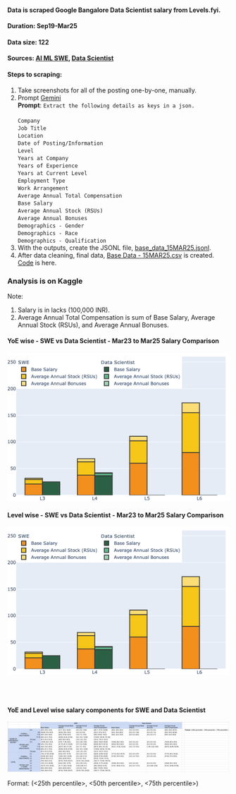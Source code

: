 #### Data is scraped Google Bangalore Data Scientist salary from Levels.fyi.
#### Duration: Sep19-Mar25
#### Data size: 122
#### Sources: [AI ML SWE](https://www.levels.fyi/t/software-engineer/locations/greater-bengaluru?search=google+ai+ml), [Data Scientist](https://www.levels.fyi/t/data-scientist/locations/greater-bengaluru?search=google)

#### Steps to scraping:
1. Take screenshots for all of the posting one-by-one, manually.
2. Prompt [Gemini](https://gemini.google.com/) <br>
   **Prompt**: `Extract the following details as keys in a json.`<br><br>
`Company`<br>
`Job Title`<br>
`Location`<br>
`Date of Posting/Information`<br>
`Level`<br>
`Years at Company`<br>
`Years of Experience`<br>
`Years at Current Level`<br>
`Employment Type`<br>
`Work Arrangement`<br>
`Average Annual Total Compensation`<br>
`Base Salary`<br>
`Average Annual Stock (RSUs)`<br>
`Average Annual Bonuses`<br>
`Demographics - Gender`<br>
`Demographics - Race`<br>
`Demographics - Qualification`<br>
3. With the outputs, create the JSONL file, [base_data_15MAR25.jsonl](https://github.com/AI-ML-Notes/Awesome-Data-Science-Resources/blob/main/Google-Bangalore-Data-Scientist-Salary/base_data_15MAR25.jsonl).
4. After data cleaning, final data, [Base Data - 15MAR25.csv](https://github.com/AI-ML-Notes/Awesome-Data-Science-Resources/blob/main/Google-Bangalore-Data-Scientist-Salary/Base%20Data%20-%2015MAR25.csv) is created. [Code](https://github.com/AI-ML-Notes/Awesome-Data-Science-Resources/blob/main/Google-Bangalore-Data-Scientist-Salary/01_Base_Data_Prep.ipynb) is here.


### Analysis is on Kaggle

Note:  <br>
1. Salary is in lacks (100,000 INR). <br>
2. Average Annual Total Compensation is sum of Base Salary, Average Annual Stock (RSUs), and Average Annual Bonuses. <br>

#### YoE wise - SWE vs Data Scientist - Mar23 to Mar25 Salary Comparison
![YoE wise - SWE vs Data Scientist - Mar23 to Mar25 Salary Comparison](https://raw.githubusercontent.com/AI-ML-Notes/Awesome-Data-Science-Resources/refs/heads/main/Google-Bangalore-Data-Scientist-Salary/Analysis/Level%20wise%20-%20SWE%20vs%20Data%20Scientist%20-%20Mar23%20to%20Mar25%20Salary%20Comparison.png)
#### Level wise - SWE vs Data Scientist - Mar23 to Mar25 Salary Comparison
![YoE wise - SWE vs Data Scientist - Mar23 to Mar25 Salary Comparison](https://raw.githubusercontent.com/AI-ML-Notes/Awesome-Data-Science-Resources/refs/heads/main/Google-Bangalore-Data-Scientist-Salary/Analysis/Level%20wise%20-%20SWE%20vs%20Data%20Scientist%20-%20Mar23%20to%20Mar25%20Salary%20Comparison.png)

<br><br>

#### YoE and Level wise salary components for SWE and Data Scientist
![YoE wise - SWE vs Data Scientist - Mar23 to Mar25 Salary Comparison](https://raw.githubusercontent.com/AI-ML-Notes/Awesome-Data-Science-Resources/refs/heads/main/Google-Bangalore-Data-Scientist-Salary/Analysis/YoE%20and%20Level%20wise%20salary%20components%20for%20SWE%20and%20Data%20Scientist.png)

Format: (<25th percentile>, <50th percentile>, <75th percentile>)
